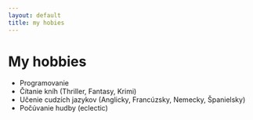 ```yaml
---
layout: default
title: my hobies
---
```


# My hobbies

* Programovanie
* Čítanie kníh (Thriller, Fantasy, Krimi)
* Učenie cudzích jazykov (Anglicky, Francúzsky, Nemecky, Španielsky)	
* Počúvanie hudby (eclectic)